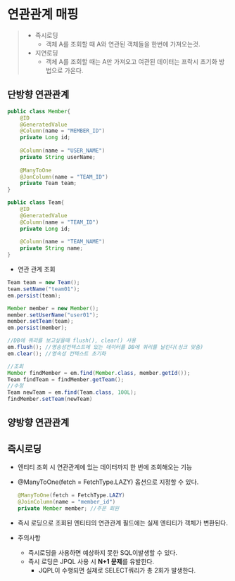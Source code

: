 # 연관관계 매핑

>* 즉시로딩
>    * 객체 A를 조회할 때 A와 연관된 객체들을 한번에 가져오는것.
>* 지연로딩
>    * 객체 A를 조회할 때는 A만 가져오고 여관된 데이터는 프락시 초기화 방법으로 가온다.

## 단방향 연관관계

```java
public class Member{
    @ID
    @GeneratedValue
    @Column(name = "MEMBER_ID")
    private Long id;
    
    @Column(name = "USER_NAME")
    private String userName;
    
    @ManyToOne
    @JonColumn(name = "TEAM_ID")
    private Team team;
}

public class Team{
    @ID
    @GeneratedValue
    @Column(name = "TEAM_ID")
    private Long id;
    
    @Column(name = "TEAM_NAME")
    private String name;
}
```

* 연관 관계 조회

```java
Team team = new Team();
team.setName("team01");
em.persist(team);

Member member = new Member();
member.setUserName("user01");
member.setTeam(team);
em.persist(member);

//DB에 쿼리를 보고싶을때 flush(), clear() 사용
em.flush();	//영송성컨텍스트에 있는 데이터를 DB에 쿼리를 날린다(싱크 맞춤)
em.clear();	//영속성 컨텍스트 초기화

//조회
Member findMember = em.find(Member.class, member.getId());
Team findTeam = findMember.getTeam();
//수정
Team newTeam = em.find(Team.class, 100L);
findMember.setTeam(newTeam)
```

## 양방향 연관관계



## 즉시로딩

* 엔티티 조회 시 연관관계에 있는 데이터까지 한 번에 조회해오는 기능

* @ManyToOne(fetch = FetchType.LAZY) 옵션으로 지정할 수 있다.

  ```java
  @ManyToOne(fetch = FetchType.LAZY)
  @JoinColumn(name = "member_id")
  private Member member; //주문 회원
  ```

* 즉시 로딩으로 조회된 엔티티의 연관관계 필드에는 실제 엔티티가 객체가 변환된다.

* 주의사항

  * 즉시로딩을 사용하면 예상하지 못한 SQL이발생할 수 있다.
  * 즉시 로딩은 JPQL 사용 시 **N+1 문제**를 유발한다.
    * JQPL이 수행되면 실제로 SELECT쿼리가 총 2회가 발생한다.

